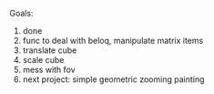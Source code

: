 Goals:
1. done
2. func to deal with beloq, manipulate matrix items
3. translate cube
4. scale cube
5. mess with fov
6. next project: simple geometric zooming painting
